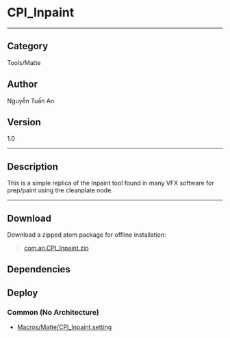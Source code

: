 # CPI_Inpaint
___

## Category
Tools/Matte

## Author
Nguyễn Tuấn An

## Version
1.0

___

## Description
<p>This is a simple replica of the Inpaint tool found in many VFX software for prep/paint using the cleanplate node.</p>

___

## Download

Download a zipped atom package for offline installation:
> [com.an.CPI_Inpaint.zip](https://gitlab.com/WeSuckLess/Reactor/-/archive/master/Reactor-master.zip?path=Atoms/com.an.CPI_Inpaint)  

## Dependencies

## Deploy

### Common (No Architecture)

<ul>
<li><a href="https://gitlab.com/WeSuckLess/Reactor/-/blob/master/Atoms/com.an.CPI_Inpaint/Macros/Matte/CPl_Inpaint.setting?ref_type=heads">Macros/Matte/CPl_Inpaint.setting</a></li>
</ul>
